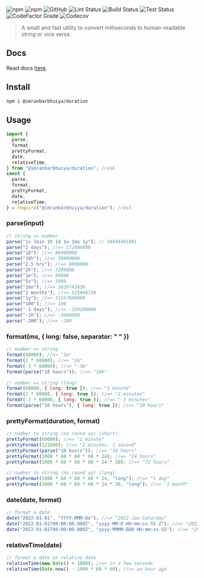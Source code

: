 ![npm](https://img.shields.io/npm/v/@imranbarbhuiya/duration?style=for-the-badge)
![npm](https://img.shields.io/npm/dw/@imranbarbhuiya/duration?style=for-the-badge)
![GitHub](https://img.shields.io/github/license/imranbarbhuiya/duration?style=for-the-badge)
![Lint Status](https://img.shields.io/github/workflow/status/imranbarbhuiya/duration/Lint/main?label=Lint&logo=eslint&style=for-the-badge)
![Build Status](https://img.shields.io/github/workflow/status/imranbarbhuiya/duration/Build/main?label=Build&style=for-the-badge&logo=TypeScript)
![Test Status](https://img.shields.io/github/workflow/status/imranbarbhuiya/duration/Test/main?label=Test&style=for-the-badge&logo=Jest)
![CodeFactor Grade](https://img.shields.io/codefactor/grade/github/imranbarbhuiya/duration?logo=codefactor&style=for-the-badge)
![Codecov](https://img.shields.io/codecov/c/github/imranbarbhuiya/duration?logo=codecov&style=for-the-badge&token=4EAW3WK5QV)

> A small and fast utility to convert milliseconds to human-readable string or vice versa.

## Docs

Read docs [here](https://duration.js.org/).

## Install

```bash
npm i @imranbarbhuiya/duration
```

## Usage

```js
import {
  parse,
  format,
  prettyFormat,
  date,
  relativeTime,
} from "@imranbarbhuiya/duration"; //es6
const {
  parse,
  format,
  prettyFormat,
  date,
  relativeTime,
} = require("@imranbarbhuiya/duration"); //es5
```

### parse(input)

```js
// string => number
parse("1s 1min 1h 1d 1w 1mo 1y"); // 34844461001
parse("2 days"); //=> 172800000
parse("1d"); //=> 86400000
parse("10h"); //=> 36000000
parse("2.5 hrs"); //=> 9000000
parse("2h"); //=> 7200000
parse("1m"); //=> 60000
parse("5s"); //=> 5000
parse("1mo"); //=> 2629743830
parse("2 months"); //=> 525948730
parse("1y"); //=> 31557600000
parse("100"); //=> 100
parse("-3 days"); //=> -259200000
parse("-1h"); //=> -3600000
parse("-200"); //=> -200
```

### format(ms, { long: false, separator: " " })

```js
// number => string
format(60000); //=> "1m"
format(2 * 60000); //=> "2m"
format(-3 * 60000); //=> "-3m"
format(parse("10 hours")); //=> "10h"

// number => string (long)
format(60000, { long: true }); //=> "1 minute"
format(2 * 60000, { long: true }); //=> "2 minutes"
format(-3 * 60000, { long: true }); //=> "-3 minutes"
format(parse("10 hours"), { long: true }); //=> "10 hours"
```

### prettyFormat(duration, format)

```js
// number to string (no round up) (short)
prettyFormat(60000); //=> "1 minute"
prettyFormat(121000); //=> "2 minutes, 1 second"
prettyFormat(parse("10 hours")); //=> "10 hours"
prettyFormat(1000 * 60 * 60 * 60 * 24); //=> "24 hours"
prettyFormat(1000 * 60 * 60 * 60 * 24 * 30); //=> "72 hours"

// number to string (no round up) (long)
prettyFormat(1000 * 60 * 60 * 60 * 24, "long"); //=> "1 day"
prettyFormat(1000 * 60 * 60 * 60 * 24 * 30, "long"); //=> "1 month"
```

### date(date, format)

```js
// format a date
date("2022-01-01", "YYYY-MMM-Do"); //=> "2022-Jan-Saturday"
date("2022-01-01T00:00:00.000Z", "yyyy-MM-D HH:mm:ss.SS Z"); //=> "2022-01-1 00:00:00.00 0"
date("2022-01-01T00:00:00.000Z", "yyyy-MMMM-DDD HH:mm:ss.SS"); //=> "2022-January-Sat 00:00:00.00"
```

### relativeTime(date)

```js
// format a date as relative date
relativeTime(new Date() + 1000); //=> in a few seconds
relativeTime(Date.now() - 1000 * 60 * 60); //=> an hour ago
```

